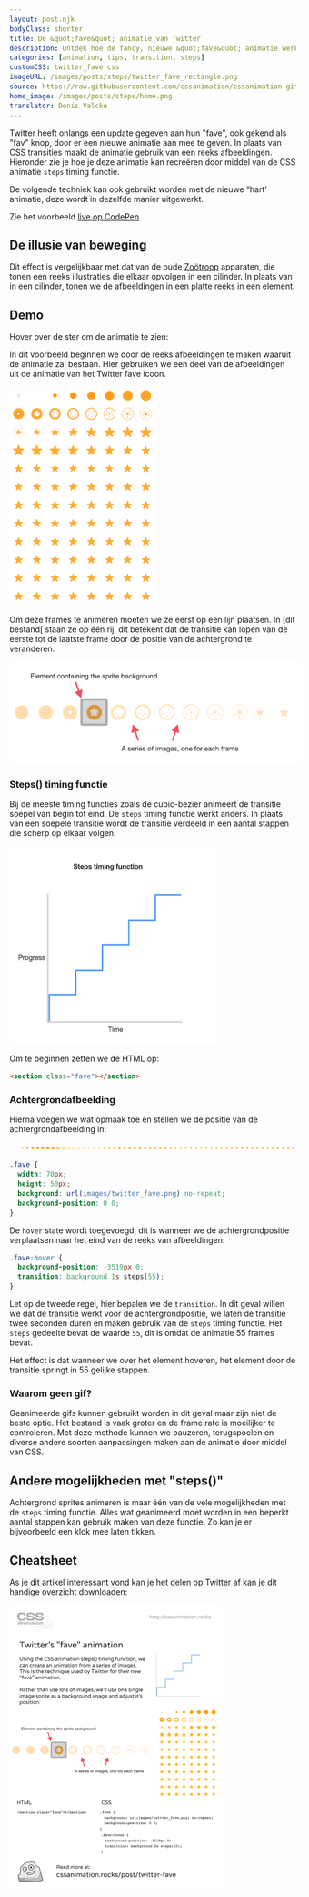 ```yaml
---
layout: post.njk
bodyClass: shorter
title: De &quot;fave&quot; animatie van Twitter
description: Ontdek hoe de fancy, nieuwe &quot;fave&quot; animatie werkt door het gebruik van de CSS steps() timing functie.
categories: [animation, tips, transition, steps]
customCSS: twitter_fave.css
imageURL: /images/posts/steps/twitter_fave_rectangle.png
source: https://raw.githubusercontent.com/cssanimation/cssanimation.github.io/master/_posts/2015-01-17-twitter-fave.md
home_image: /images/posts/steps/home.png
translator: Denis Valcke
---
```


Twitter heeft onlangs een update gegeven aan hun &quot;fave&quot;, ook&nbsp;gekend als &quot;fav&quot; knop, door er een nieuwe animatie aan mee te geven. In plaats van CSS transities maakt de animatie gebruik van een reeks afbeeldingen. Hieronder zie je hoe je deze animatie kan recre&euml;ren door middel van de CSS animatie `steps` timing functie.

De volgende techniek kan ook gebruikt worden met de nieuwe “hart’ animatie, deze wordt in dezelfde manier uitgewerkt.

<section class="fave demo-container tap-to-activate heart"></section>

Zie het voorbeeld [live op CodePen](<(http://codepen.io/donovanh/pen/dYqxNb)>).

## De illusie van beweging

Dit effect is vergelijkbaar met dat van de oude&nbsp;[Zo&ouml;troop](http://en.wikipedia.org/wiki/Zoetrope) apparaten, die tonen een reeks illustraties die elkaar opvolgen in een cilinder. In plaats van in een cilinder, tonen we de afbeeldingen in een platte reeks in een element.

## Demo

Hover over de ster om de animatie te zien:

<section class="fave demo-container tap-to-activate"></section>

In dit voorbeeld beginnen we door de reeks afbeeldingen te maken waaruit de animatie zal bestaan. Hier gebruiken we een deel van de afbeeldingen uit de animatie van het Twitter fave icoon.

<img src="/images/posts/steps/twitter_fave_rectangle.png" alt="Frames from Twitter's fave icon animation" style="max-width:256px" />

Om deze frames te animeren moeten we ze eerst op &eacute;&eacute;n lijn plaatsen. In [dit bestand[ staan ze op &eacute;&eacute;n rij, dit betekent dat de transitie kan lopen van de eerste tot de laatste frame door de positie van de achtergrond te veranderen.

<img src="/images/posts/steps/frames.png" alt="How the background images are positioned within an element" style="max-width:514px" />

### Steps() timing functie

Bij de meeste timing functies zoals de cubic-bezier animeert de transitie soepel van begin tot eind. De `steps` timing functie werkt anders. In plaats van een soepele transitie wordt de transitie verdeeld in een aantal stappen die scherp op elkaar volgen.

<img src="/images/posts/steps/steps.png" alt="How the steps function is illustrated on a graph, as a series of discrete steps" style="max-width:362px" />

Om te beginnen zetten we de HTML op:

```html
<section class="fave"></section>
```

### Achtergrondafbeelding

Hierna voegen we wat opmaak toe en stellen we de positie van de achtergrondafbeelding in:

![Image sprite for the animation](/images/posts/steps/twitter_fave.png)

```css
.fave {
  width: 70px;
  height: 50px;
  background: url(images/twitter_fave.png) no-repeat;
  background-position: 0 0;
}
```

De `hover` state wordt toegevoegd, dit is wanneer we de achtergrondpositie verplaatsen naar het eind van de reeks van afbeeldingen:

```css
.fave:hover {
  background-position: -3519px 0;
  transition: background 1s steps(55);
}
```

Let op de tweede regel, hier bepalen we de `transition`. In dit geval willen we dat de transitie werkt voor de achtergrondpositie, we laten de transitie twee seconden duren en maken gebruik van de `steps` timing functie. Het `steps` gedeelte bevat de waarde `55`, dit is omdat de animatie 55 frames bevat.

Het effect is dat wanneer we over het element hoveren, het element door de transitie springt in 55 gelijke stappen.

### Waarom geen gif?

Geanimeerde gifs kunnen gebruikt worden in dit geval maar zijn niet de beste optie. Het bestand is vaak groter en de frame rate is moeilijker te controleren. Met deze methode kunnen we pauzeren, terugspoelen en diverse andere soorten aanpassingen maken aan de animatie door middel van CSS.

## Andere mogelijkheden met &quot;steps()&quot;

Achtergrond sprites animeren is maar &eacute;&eacute;n van de vele mogelijkheden met de `steps` timing functie. Alles wat geanimeerd moet worden in een beperkt aantal stappen kan gebruik maken van deze functie. Zo kan je er bijvoorbeeld een klok mee laten tikken.

## Cheatsheet

As je dit artikel interessant vond kan je het [delen op Twitter](https://twitter.com/intent/tweet?text=Recreate%20the%20Twitter%20fave%20icon%20animation&url=https://cssanimation.rocks/post/twitter-fave/&original_referer=https://cssanimation.rocks) af kan je dit handige overzicht downloaden:

<img src="/tips/twitter-fave.png" alt="Share this summary on Twitter" style="max-width:375px" />
